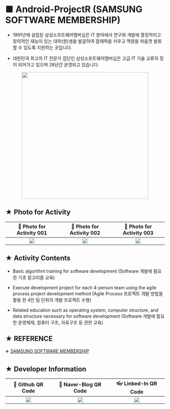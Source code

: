 # ■ Android-ProjectR (SAMSUNG SOFTWARE MEMBERSHIP)

* 1991년에 설립된 삼성소프트웨어멤버십은 IT 분야에서 연구와 개발에 열정적이고 창의적인 재능이 있는 대학(원)생을 발굴하여 잠재력을 키우고 역량을 마음껏 발휘할 수 있도록 지원하는 곳입니다.

* 대한민국 최고의 IT 전문가 집단인 삼성소프트웨어멤버십은 고급 IT 기술 교류의 장이 되어가고 있으며 26년간 운영되고 있습니다.

<p align="center">
  <img src="https://scontent-icn1-1.cdninstagram.com/vp/68f6e5860edcb7e7f6995eb514e41a06/5CAA0A81/t51.2885-15/e35/927152_1740395256188927_1359313576_n.jpg?_nc_ht=scontent-icn1-1.cdninstagram.com" width="400" height="400" />
</p>

## ★ Photo for Activity

|:bookmark: Photo for Activity 001|:bookmark: Photo for Activity 002|:bookmark: Photo for Activity 003|
|:-------------------------------:|:-------------------------------:|:-------------------------------:|
|![](https://user-images.githubusercontent.com/20036523/50083214-60fa0b80-0236-11e9-8c59-98e799effcd2.jpg)|![](https://user-images.githubusercontent.com/20036523/50083215-60fa0b80-0236-11e9-9540-daa23257672f.jpg)|![](https://user-images.githubusercontent.com/20036523/50083217-60fa0b80-0236-11e9-9405-dc513b4d75f7.png)|

## ★ Activity Contents

* Basic algorithm training for software development (Software 개발에 필요 한 기초 알고리즘 교육)

* Execute development project for each 4-person team using the agile process project development method (Agile Process 프로젝트 개발 방법을 활용 한 4인 팀 단위의 개발 프로젝트 수행)

* Related education such as operating system, computer structure, and data structure necessary for software development (Software 개발에 필요 한 운영체제, 컴퓨터 구조, 자료구조 등 관련 교육)

## ★ REFERENCE

:airplane: [SAMSUNG SOFTWARE MEMBERSHIP](http://secmem.org/)

## ★ Developer Information

|:rocket: Github QR Code|:pencil: Naver-Blog QR Code|:eyeglasses: Linked-In QR Code|
|:---------------------:|:-------------------------:|:----------------------------:|
|![](https://user-images.githubusercontent.com/20036523/50044128-60406880-00c2-11e9-8d57-ea1cb8e6b2a7.jpg)|![](https://user-images.githubusercontent.com/20036523/50044131-60d8ff00-00c2-11e9-818c-cf5ad97dc76e.jpg)|![](https://user-images.githubusercontent.com/20036523/50044130-60d8ff00-00c2-11e9-991a-107bffa2bf57.jpg)|
